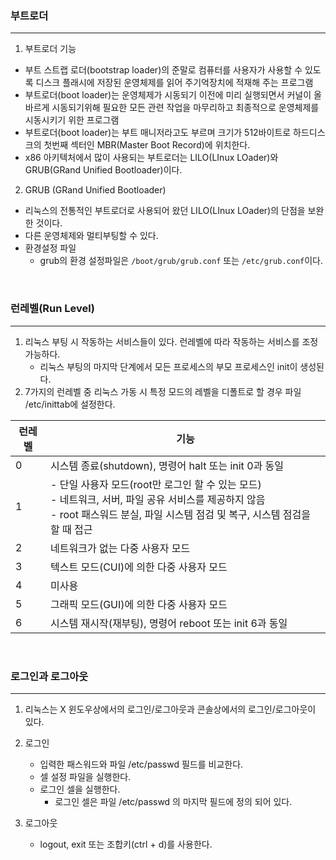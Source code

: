 ### 부트로더

---

1. 부트로더 기능

- 부트 스트랩 로더(bootstrap loader)의 준말로 컴퓨터를 사용자가 사용할 수 있도록 디스크 플래시에 저장된 운영체제를 읽어 주기억장치에 적재해 주는 프로그램
- 부트로더(boot loader)는 운영체제가 시동되기 이전에 미리 실행되면서 커널이 올바르게 시동되기위해 필요한 모든 관련 작업을 마무리하고 최종적으로 운영체제를 시동시키기 위한 프로그램
- 부트로더(boot loader)는 부트 매니저라고도 부르며 크기가 512바이트로 하드디스크의 첫번째 섹터인 MBR(Master Boot Record)에 위치한다.
- x86 아키텍처에서 많이 사용되는 부트로더는 LILO(LInux LOader)와 GRUB(GRand Unified Bootloader)이다.

2. GRUB (GRand Unified Bootloader)

- 리눅스의 전통적인 부트로더로 사용되어 왔던 LILO(LInux LOader)의 단점을 보완한 것이다.
- 다른 운영체제와 멀티부팅할 수 있다.
- 환경설정 파일
  - grub의 환경 설정파일은 `/boot/grub/grub.conf` 또는 `/etc/grub.conf`이다.

<br>

### 런레벨(Run Level)

---

1. 리눅스 부팅 시 작동하는 서비스들이 있다. 런레벨에 따라 작동하는 서비스를 조정 가능하다.
   - 리눅스 부팅의 마지막 단계에서 모든 프로세스의 부모 프로세스인 init이 생성된다.
2. 7가지의 런레벨 중 리눅스 가동 시 특정 모드의 레벨을 디폴트로 할 경우 파일 /etc/inittab에 설정한다.

| 런레벨 | 기능                                                                                                                                                                                    |
| ------ | --------------------------------------------------------------------------------------------------------------------------------------------------------------------------------------- |
| 0      | 시스템 종료(shutdown), 명령어 halt 또는 init 0과 동일                                                                                                                                   |
| 1      | - 단일 사용자 모드(root만 로그인 할 수 있는 모드) <br> - 네트워크, 서버, 파일 공유 서비스를 제공하지 않음 <br> - root 패스워드 분실, 파일 시스템 점검 및 복구, 시스템 점검을 할 때 접근 |
| 2      | 네트워크가 없는 다중 사용자 모드                                                                                                                                                        |
| 3      | 텍스트 모드(CUI)에 의한 다중 사용자 모드                                                                                                                                                |
| 4      | 미사용                                                                                                                                                                                  |
| 5      | 그래픽 모드(GUI)에 의한 다중 사용자 모드                                                                                                                                                |
| 6      | 시스템 재시작(재부팅), 명령어 reboot 또는 init 6과 동일                                                                                                                                 |

<br>

### 로그인과 로그아웃

---

1. 리눅스는 X 윈도우상에서의 로그인/로그아웃과 콘솔상에서의 로그인/로그아웃이 있다.

1. 로그인
   - 입력한 패스워드와 파일 /etc/passwd 필드를 비교한다.
   - 셀 설정 파일을 실행한다.
   - 로그인 셀을 실행한다.
     - 로그인 셀은 파일 /etc/passwd 의 마지막 필드에 정의 되어 있다.
1. 로그아웃
   - logout, exit 또는 조합키(ctrl + d)를 사용한다.
